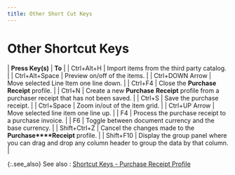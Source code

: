 ```yaml
---
title: Other Short Cut Keys
---
```


# Other Shortcut Keys


| **Press Key(s)** | **To** |
| Ctrl+Alt+H | Import items from the third party catalog. |
| Ctrl+Alt+Space | Preview on/off of the items. |
| Ctrl+DOWN Arrow | Move selected Line Item one line down. |
| Ctrl+F4 | Close the **Purchase** **Receipt**  profile. |
| Ctrl+N | Create a new **Purchase** **Receipt** profile from a purchaser receipt  that has not been saved. |
| Ctrl+S | Save the purchase receipt. |
| Ctrl+Space | Zoom in/out of the item grid. |
| Ctrl+UP Arrow | Move selected line item one line up. |
| F4 | Process the purchase receipt to a purchase invoice. |
| F6 | Toggle between document currency and the base currency. |
| Shift+Ctrl+Z | Cancel the changes made to the **Purchase****Receipt** profile. |
| Shift+F10 | Display the group panel where you can drag and drop any column header  to group the data by that column. |



{:.see_also}
See also
: [Shortcut  Keys - Purchase Receipt Profile]({{site.pp_baseurl}}/shortcut-keys/pur-docs/pr-profile/short_cut_keys_purchase_receipt_profile.html)

